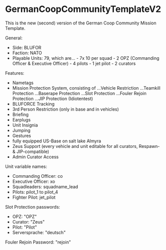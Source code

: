 # GermanCoopCommunityTemplateV2

This is the new (second) version of the German Coop Community Mission Template.

General:

- Side: BLUFOR
- Faction: NATO
- Playable Units: 79, which are...
                      - 7x 10 per squad
                      - 2 OPZ (Commanding Officer & Executive Officer)
                      - 4 pilots
                      - 1 jet pilot
                      - 2 curators


Features:

- Nametags
- Mission Protection System, consisting of
  ...Vehicle Restriction
  ...Teamkill Protection
  ...Baserape Protection
  ...Slot Protection
  ...Fouler Rejoin Protection
  ...JIP Protection (Idiotentest)
- BLUFORCE Tracking
- 3rd Person Restriction (only in base and in vehicles)
- Briefing
- Earplugs
- Unit Insignia
- Jumping
- Gestures
- fully equipped US-Base on salt lake Almyra
- Zeus Support (every vehicle and unit editable for all curators, Respawn- & JIP-compatible)
- Admin Curator Access


Unit variable names:

- Commanding Officer: co
- Executive Officer: xo
- Squadleaders: squadname_lead
- Pilots: pilot_1 to pilot_4
- Fighter Pilot: jet_pilot


Slot Protection passwords:

- OPZ: "OPZ"
- Curator: "Zeus"
- Pilot: "Pilot"
- Serversprache: "deutsch"


Fouler Rejoin Password: "rejoin"
